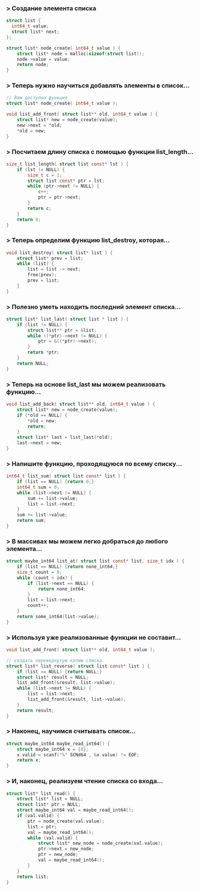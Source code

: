 ### > Создание элемента списка
```c
struct list {
  int64_t value;
  struct list* next;
};

struct list* node_create( int64_t value ) {
    struct list* node = malloc(sizeof(struct list));
    node->value = value;
    return node;
}
```

### > Теперь нужно научиться добавлять элементы в список...
```c
// Вам доступна функция
struct list* node_create( int64_t value );

void list_add_front( struct list** old, int64_t value ) {
    struct list* new = node_create(value);
    new->next = *old;
    *old = new;
}
```

### > Посчитаем длину списка c помощью функции list_length...
```c
size_t list_length( struct list const* lst ) {
    if (lst != NULL) {
        size_t c = 1;
        struct list const* ptr = lst;
        while (ptr->next != NULL) {
            c++;
            ptr = ptr->next;
        }
        return c;
    }
    return 0;
}
```

### > Теперь определим функцию list_destroy, которая...
```c
void list_destroy( struct list* list ) {
    struct list* prev = list;
    while (list) {
        list = list -> next;
        free(prev);
        prev = list;
    }
}
```

### > Полезно уметь находить последний элемент списка...
```c
struct list* list_last( struct list * list ) {
    if (list != NULL) {
        struct list** ptr = &list;
        while ((*ptr)->next != NULL) {
            ptr = &((*ptr)->next);
        }
        return *ptr;   
    }
    return NULL;
}
```

### > Теперь на основе list_last мы можем реализовать функцию...
```c
void list_add_back( struct list** old, int64_t value ) {
    struct list* new = node_create(value);
    if (*old == NULL) {
        *old = new;
        return;
    }
    struct list* last = list_last(*old);
    last->next = new;
}
```

### > Напишите функцию, проходящуюся по всему списку...
```c
int64_t list_sum( struct list const* list ) {
    if (list == NULL) {return 0;}
    int64_t sum = 0;
    while (list->next != NULL) {
        sum += list->value;
        list = list->next;
    }
    sum += list->value;
    return sum;
}
```

### > В массивах мы можем легко добраться до любого элемента...
```c
struct maybe_int64 list_at( struct list const* list, size_t idx ) {
    if (list == NULL) {return none_int64;}
    size_t count = 0;
    while (count < idx) {
        if (list->next == NULL) {
            return none_int64;
        }
        list = list->next;
        count++;
    }
    return some_int64(list->value);
}
```

### > Используя уже реализованные функции не составит...
```c
void list_add_front( struct list** old, int64_t value );

// создать перевернутую копию списка
struct list* list_reverse( struct list const* list ) {
    if (list == NULL) {return NULL;}
    struct list* result = NULL;
    list_add_front(&result, list->value);
    while (list->next != NULL) {
        list = list->next;
        list_add_front(&result, list->value);
    }
    return result;
}
```

### > Наконец, научимся считывать список...
```c
struct maybe_int64 maybe_read_int64() {
    struct maybe_int64 x = {0};
    x.valid = scanf("%" SCNd64 , &x.value) != EOF;
    return x;
}
```

### > И, наконец, реализуем чтение списка со входа...
```c
struct list* list_read() {
    struct list* list = NULL;
    struct list* ptr = NULL;
    struct maybe_int64 val = maybe_read_int64();
    if (val.valid) {
        ptr = node_create(val.value);
        list = ptr;
        val = maybe_read_int64();
        while (val.valid) {
            struct list* new_node = node_create(val.value);
            ptr->next = new_node;
            ptr = new_node;
            val = maybe_read_int64();
        }
    }
    return list;
}
```
